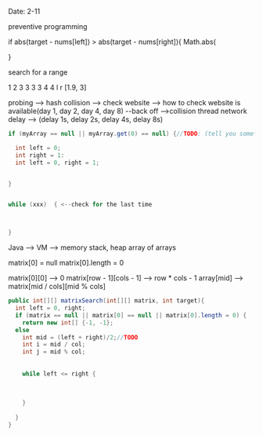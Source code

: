 Date: 2-11

preventive programming


if abs(target - nums[left]) > abs(target - nums[right]){
    Math.abs(


}


search for a range


1 2 3 3 3 3 4 4
l             r
[1.9, 3]

probing --> hash collision --> check website --> how to check website is available(day 1, day 2, day 4, day 8) --back off -->collision thread network delay --> (delay 1s, delay 2s, delay 4s, delay 8s)

```java
if (myArray == null || myArray.get(0) == null) {//TODO: (tell you something to the interviewer)// 表现专业性

  int left = 0;
  int right = 1:
  int left = 0, right = 1;


}


while (xxx)  { <--check for the last time



}
```


Java --> VM --> memory 
stack, heap
array of arrays 


matrix[0] = null
matrix[0].length = 0



matrix[0][0] --> 0
matrix[row - 1][cols - 1] --> row * cols - 1
array[mid] --> matrix[mid / cols][mid % cols]




```java
public int[][] matrixSearch(int[][] matrix, int target){
  int left = 0, right;
  if (matrix == null || matrix[0] == null || matrix[0].length = 0) {
    return new int[] {-1, -1};
  else
    int mid = (left + right)/2;//TODO
    int i = mid / col;
    int j = mid % col;
    
    
    while left <= right {
      
    
    
    }
  
  }
}
```






















